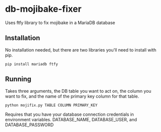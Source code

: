 # db-mojibake-fixer
Uses ftfy library to fix mojibake in a MariaDB database

## Installation

No installation needed, but there are two libraries you'll need to install with pip. 

`pip install mariadb ftfy`

## Running

Takes three arguments, the DB table you want to act on, the column you want to fix, and the name of the primary key column for that table.

`python mojifix.py TABLE COLUMN PRIMARY_KEY`

Requires that you have your database connection credentials in environment variables. DATABASE_NAME, DATABASE_USER, and DATABASE_PASSWORD 
